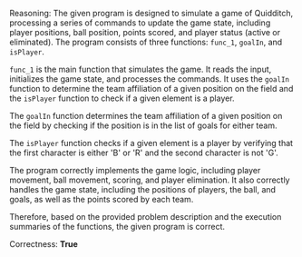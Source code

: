 Reasoning: 
The given program is designed to simulate a game of Quidditch, processing a series of commands to update the game state, including player positions, ball position, points scored, and player status (active or eliminated). The program consists of three functions: `func_1`, `goalIn`, and `isPlayer`.

`func_1` is the main function that simulates the game. It reads the input, initializes the game state, and processes the commands. It uses the `goalIn` function to determine the team affiliation of a given position on the field and the `isPlayer` function to check if a given element is a player.

The `goalIn` function determines the team affiliation of a given position on the field by checking if the position is in the list of goals for either team.

The `isPlayer` function checks if a given element is a player by verifying that the first character is either 'B' or 'R' and the second character is not 'G'.

The program correctly implements the game logic, including player movement, ball movement, scoring, and player elimination. It also correctly handles the game state, including the positions of players, the ball, and goals, as well as the points scored by each team.

Therefore, based on the provided problem description and the execution summaries of the functions, the given program is correct.

Correctness: **True**